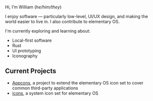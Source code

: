 Hi, I&rsquo;m William (_he/him/they_)

I enjoy software &mdash; particularly low-level, UI/UX design, and making the world easier to live in. I also contribute to elementary OS.

I'm currently exploring and learning about:
- Local-first software
- Rust
- UI prototyping
- Iconography

## Current Projects
- [Appcons](https://github.com/wpkelso/appcons), a project to extend the elementary OS icon set to cover common third-party applications
- [icons](https://github.com/elementary/icons), a system icon set for elementary OS
